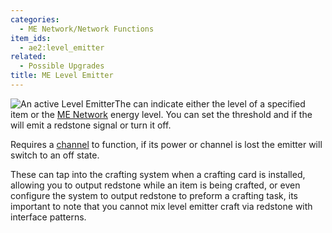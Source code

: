 ```yaml
---
categories:
  - ME Network/Network Functions
item_ids:
  - ae2:level_emitter
related:
  - Possible Upgrades
title: ME Level Emitter
---
```


![An active Level Emitter](../../../../public/assets/large/emitter2.png)The <ItemLink
id="level_emitter"/> can indicate either the
level of a specified item or the [ME Network](../../me-network.md) energy
level. You can set the threshold and if the <ItemLink
id="level_emitter"/> will emit a redstone signal
or turn it off.

Requires a [channel](../channels.md) to function, if its power or
channel is lost the emitter will switch to an off state.

These can tap into the crafting system when a crafting card is installed,
allowing you to output redstone while an item is being crafted, or even
configure the system to output redstone to preform a crafting task, its
important to note that you cannot mix level emitter craft via redstone with
interface patterns.

<RecipeFor id="level_emitter" />
